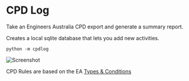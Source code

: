 # CPD Log

Take an Engineers Australia CPD export and generate a summary report.

Creates a local sqlite database that lets you add new activities.

```python -m cpdlog```

![Screenshot](docs/summary.jpg "Screenshot")

CPD Rules are based on the EA [Types & Conditions](https://www.engineersaustralia.org.au/sites/default/files/content-files/2016-12/cpd_types_and_conditions_march_2014.pdf)
